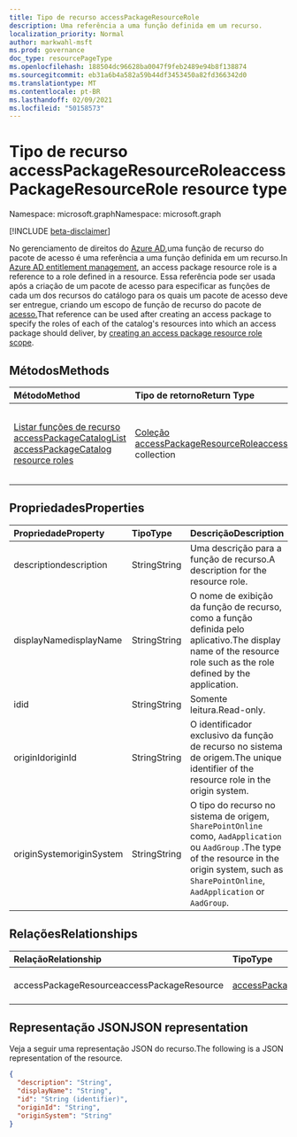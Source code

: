 ```yaml
---
title: Tipo de recurso accessPackageResourceRole
description: Uma referência a uma função definida em um recurso.
localization_priority: Normal
author: markwahl-msft
ms.prod: governance
doc_type: resourcePageType
ms.openlocfilehash: 188504dc96628ba0047f9feb2489e94b8f138874
ms.sourcegitcommit: eb31a6b4a582a59b44df3453450a82fd366342d0
ms.translationtype: MT
ms.contentlocale: pt-BR
ms.lasthandoff: 02/09/2021
ms.locfileid: "50158573"
---
```

# <a name="accesspackageresourcerole-resource-type"></a><span data-ttu-id="8dd3e-103">Tipo de recurso accessPackageResourceRole</span><span class="sxs-lookup"><span data-stu-id="8dd3e-103">accessPackageResourceRole resource type</span></span>

<span data-ttu-id="8dd3e-104">Namespace: microsoft.graph</span><span class="sxs-lookup"><span data-stu-id="8dd3e-104">Namespace: microsoft.graph</span></span>

[!INCLUDE [beta-disclaimer](../../includes/beta-disclaimer.md)]

<span data-ttu-id="8dd3e-105">No gerenciamento de direitos do [Azure AD,](entitlementmanagement-root.md)uma função de recurso do pacote de acesso é uma referência a uma função definida em um recurso.</span><span class="sxs-lookup"><span data-stu-id="8dd3e-105">In [Azure AD entitlement management](entitlementmanagement-root.md), an access package resource role is a reference to a role defined in a resource.</span></span> <span data-ttu-id="8dd3e-106">Essa referência pode ser usada após a criação de um pacote de acesso para especificar as funções de cada um dos recursos do catálogo para os quais um pacote de acesso deve ser entregue, criando um escopo de função de recurso do pacote de [acesso.](../api/accesspackage-post-accesspackageresourcerolescopes.md)</span><span class="sxs-lookup"><span data-stu-id="8dd3e-106">That reference can be used after creating an access package to specify the roles of each of the catalog's resources into which an access package should deliver, by [creating an access package resource role scope](../api/accesspackage-post-accesspackageresourcerolescopes.md).</span></span>

## <a name="methods"></a><span data-ttu-id="8dd3e-107">Métodos</span><span class="sxs-lookup"><span data-stu-id="8dd3e-107">Methods</span></span>

| <span data-ttu-id="8dd3e-108">Método</span><span class="sxs-lookup"><span data-stu-id="8dd3e-108">Method</span></span>       | <span data-ttu-id="8dd3e-109">Tipo de retorno</span><span class="sxs-lookup"><span data-stu-id="8dd3e-109">Return Type</span></span> | <span data-ttu-id="8dd3e-110">Descrição</span><span class="sxs-lookup"><span data-stu-id="8dd3e-110">Description</span></span> |
|:-------------|:------------|:------------|
| [<span data-ttu-id="8dd3e-111">Listar funções de recurso accessPackageCatalog</span><span class="sxs-lookup"><span data-stu-id="8dd3e-111">List accessPackageCatalog resource roles</span></span>](../api/accesspackagecatalog-list-accesspackageresourceroles.md) | <span data-ttu-id="8dd3e-112">[Coleção accessPackageResourceRole](accesspackageresourcerole.md)</span><span class="sxs-lookup"><span data-stu-id="8dd3e-112">[accessPackageResourceRole](accesspackageresourcerole.md) collection</span></span> | <span data-ttu-id="8dd3e-113">Recupere uma lista de objetos accessPackageResourceRole para um catálogo.</span><span class="sxs-lookup"><span data-stu-id="8dd3e-113">Retrieve a list of accessPackageResourceRole objects for a catalog.</span></span> |

## <a name="properties"></a><span data-ttu-id="8dd3e-114">Propriedades</span><span class="sxs-lookup"><span data-stu-id="8dd3e-114">Properties</span></span>

| <span data-ttu-id="8dd3e-115">Propriedade</span><span class="sxs-lookup"><span data-stu-id="8dd3e-115">Property</span></span>     | <span data-ttu-id="8dd3e-116">Tipo</span><span class="sxs-lookup"><span data-stu-id="8dd3e-116">Type</span></span>        | <span data-ttu-id="8dd3e-117">Descrição</span><span class="sxs-lookup"><span data-stu-id="8dd3e-117">Description</span></span> |
|:-------------|:------------|:------------|
|<span data-ttu-id="8dd3e-118">description</span><span class="sxs-lookup"><span data-stu-id="8dd3e-118">description</span></span>|<span data-ttu-id="8dd3e-119">String</span><span class="sxs-lookup"><span data-stu-id="8dd3e-119">String</span></span>|<span data-ttu-id="8dd3e-120">Uma descrição para a função de recurso.</span><span class="sxs-lookup"><span data-stu-id="8dd3e-120">A description for the resource role.</span></span>|
|<span data-ttu-id="8dd3e-121">displayName</span><span class="sxs-lookup"><span data-stu-id="8dd3e-121">displayName</span></span>|<span data-ttu-id="8dd3e-122">String</span><span class="sxs-lookup"><span data-stu-id="8dd3e-122">String</span></span>|<span data-ttu-id="8dd3e-123">O nome de exibição da função de recurso, como a função definida pelo aplicativo.</span><span class="sxs-lookup"><span data-stu-id="8dd3e-123">The display name of the resource role such as the role defined by the application.</span></span>|
|<span data-ttu-id="8dd3e-124">id</span><span class="sxs-lookup"><span data-stu-id="8dd3e-124">id</span></span>|<span data-ttu-id="8dd3e-125">String</span><span class="sxs-lookup"><span data-stu-id="8dd3e-125">String</span></span>| <span data-ttu-id="8dd3e-126">Somente leitura.</span><span class="sxs-lookup"><span data-stu-id="8dd3e-126">Read-only.</span></span>|
|<span data-ttu-id="8dd3e-127">originId</span><span class="sxs-lookup"><span data-stu-id="8dd3e-127">originId</span></span>|<span data-ttu-id="8dd3e-128">String</span><span class="sxs-lookup"><span data-stu-id="8dd3e-128">String</span></span>|<span data-ttu-id="8dd3e-129">O identificador exclusivo da função de recurso no sistema de origem.</span><span class="sxs-lookup"><span data-stu-id="8dd3e-129">The unique identifier of the resource role in the origin system.</span></span> |
|<span data-ttu-id="8dd3e-130">originSystem</span><span class="sxs-lookup"><span data-stu-id="8dd3e-130">originSystem</span></span>|<span data-ttu-id="8dd3e-131">String</span><span class="sxs-lookup"><span data-stu-id="8dd3e-131">String</span></span>|<span data-ttu-id="8dd3e-132">O tipo do recurso no sistema de origem, `SharePointOnline` como, `AadApplication` ou `AadGroup` .</span><span class="sxs-lookup"><span data-stu-id="8dd3e-132">The type of the resource in the origin system, such as `SharePointOnline`, `AadApplication` or `AadGroup`.</span></span>|

## <a name="relationships"></a><span data-ttu-id="8dd3e-133">Relações</span><span class="sxs-lookup"><span data-stu-id="8dd3e-133">Relationships</span></span>

| <span data-ttu-id="8dd3e-134">Relação</span><span class="sxs-lookup"><span data-stu-id="8dd3e-134">Relationship</span></span> | <span data-ttu-id="8dd3e-135">Tipo</span><span class="sxs-lookup"><span data-stu-id="8dd3e-135">Type</span></span>        | <span data-ttu-id="8dd3e-136">Descrição</span><span class="sxs-lookup"><span data-stu-id="8dd3e-136">Description</span></span> |
|:-------------|:------------|:------------|
|<span data-ttu-id="8dd3e-137">accessPackageResource</span><span class="sxs-lookup"><span data-stu-id="8dd3e-137">accessPackageResource</span></span>|[<span data-ttu-id="8dd3e-138">accessPackageResource</span><span class="sxs-lookup"><span data-stu-id="8dd3e-138">accessPackageResource</span></span>](accesspackageresource.md)| <span data-ttu-id="8dd3e-p102">Somente leitura. Anulável.</span><span class="sxs-lookup"><span data-stu-id="8dd3e-p102">Read-only. Nullable.</span></span>|

## <a name="json-representation"></a><span data-ttu-id="8dd3e-141">Representação JSON</span><span class="sxs-lookup"><span data-stu-id="8dd3e-141">JSON representation</span></span>

<span data-ttu-id="8dd3e-142">Veja a seguir uma representação JSON do recurso.</span><span class="sxs-lookup"><span data-stu-id="8dd3e-142">The following is a JSON representation of the resource.</span></span>

<!-- {
  "blockType": "resource",
  "optionalProperties": [

  ],
  "@odata.type": "microsoft.graph.accessPackageResourceRole",
  "keyProperty": "id"
}-->

```json
{
  "description": "String",
  "displayName": "String",
  "id": "String (identifier)",
  "originId": "String",
  "originSystem": "String"
}
```

<!-- uuid: 16cd6b66-4b1a-43a1-adaf-3a886856ed98
2019-02-04 14:57:30 UTC -->
<!-- {
  "type": "#page.annotation",
  "description": "accessPackageResourceRole resource",
  "keywords": "",
  "section": "documentation",
  "tocPath": ""
}-->


